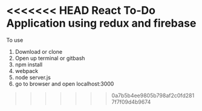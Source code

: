 <<<<<<< HEAD
React To-Do Application using redux and firebase
=======
To use

1. Download or clone
2. Open up terminal or gitbash
3. npm install
4. webpack
5. node server.js
6. go to browser and open localhost:3000

>>>>>>> 0a7b5b4ee9805b798af2c0fd2817f7f09d4b9674

